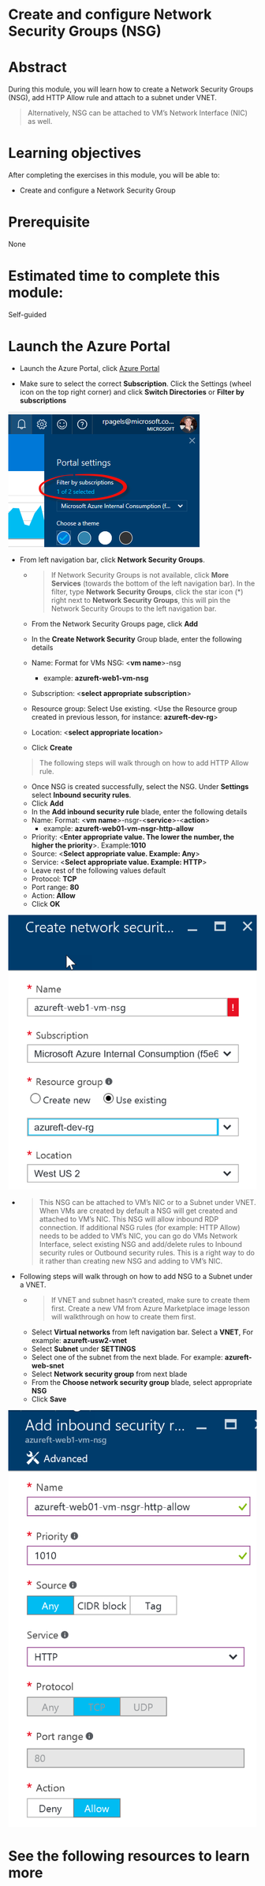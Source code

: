 # Create and configure Network Security Groups (NSG)

# Abstract

During this module, you will learn how to create a Network Security Groups (NSG), add HTTP Allow rule and attach to a subnet under VNET.

> Alternatively, NSG can be attached to VM’s Network Interface (NIC) as well. 

# Learning objectives
After completing the exercises in this module, you will be able to:
* Create and configure a Network Security Group

# Prerequisite 
None

# Estimated time to complete this module:
Self-guided

# Launch the Azure Portal
* Launch the Azure Portal, click [Azure Portal](http://www.azure.portal.com)

* Make sure to select the correct **Subscription**. Click the Settings (wheel icon on the top right corner) and click **Switch Directories** or **Filter by subscriptions**

![Screenshot](./images/Networking-L4-1.png)
 
* From left navigation bar, click **Network Security Groups**.
  * > If Network Security Groups is not available, click **More Services** (towards the bottom of the left navigation bar). In the filter, type **Network Security Groups**, click the star icon (*) right next to **Network Security Groups**, this will pin the Network Security Groups to the left navigation bar.

  * From the Network Security Groups page, click **Add**
  * In the **Create Network Security** Group blade, enter the following details
  * Name: Format for VMs NSG: <**vm name**>-nsg
    * example: **azureft-web1-vm-nsg**
  * Subscription: <**select appropriate subscription**>
  * Resource group: Select Use existing. <Use the Resource group created in previous lesson, for instance: **azureft-dev-rg**>
  * Location: <**select appropriate location**>
  * Click **Create**
  > The following steps will walk through on how to add HTTP Allow rule.
  * Once NSG is created successfully, select the NSG. Under **Settings** select **Inbound security rules**.
  * Click **Add**
  * In the **Add inbound security rule** blade, enter the following details
  * Name: Format: <**vm name**>-nsgr-<**service**>-<**action**>
    * example: **azureft-web01-vm-nsgr-http-allow**
  * Priority: <**Enter appropriate value. The lower the number, the higher the priority**>. Example:**1010**
  * Source: <**Select appropriate value. Example: Any**>
  * Service: <**Select appropriate value. Example: HTTP**>
  * Leave rest of the following values default
  * Protocol: **TCP**
  * Port range: **80**
  * Action: **Allow**
  * Click **OK**

![Screenshot](./images/Networking-L4-2.png)

* > This NSG can be attached to VM’s NIC or to a Subnet under VNET. When VMs are created by default a NSG will get created and attached to VM’s NIC. This NSG will allow inbound RDP connection. If additional NSG rules (for example: HTTP Allow) needs to be added to VM’s NIC, you can go do VMs Network Interface, select existing NSG and add/delete rules to Inbound security rules or Outbound security rules. This is a right way to do it rather than creating new NSG and adding to VM’s NIC.

* Following steps will walk through on how to add NSG to a Subnet under a VNET.
  * > If VNET and subnet hasn’t created, make sure to create them first. Create a new VM from Azure Marketplace image lesson will walkthrough on how to create them first.
  * Select **Virtual networks** from left navigation bar. Select a **VNET**, For example: **azureft-usw2-vnet**
  * Select **Subnet** under **SETTINGS**
  * Select one of the subnet from the next blade. For example: **azureft-web-snet**
  * Select **Network security group** from next blade
  * From the **Choose network security group** blade, select appropriate **NSG**
  * Click **Save**

![Screenshot](./images/Networking-L4-3.png)

# See the following resources to learn more
